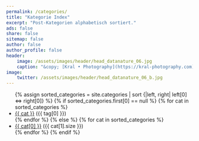 ```yaml
---
permalink: /categories/
title: "Kategorie Index"
excerpt: "Post-Kategorien alphabetisch sortiert."
ads: false
share: false
sitemap: false
author: false
author_profile: false 
header:
    image: /assets/images/header/head_datanature_06.jpg
    caption: "&copy; [Kral • Photography](https://kral-photography.com)"
image:
    twitter: /assets/images/header/head_datanature_06_b.jpg
---
```


<ul class="tag__list">
{% assign sorted_categories = site.categories | sort {|left, right| left[0] <=> right[0]} %}
  {% if sorted_categories.first[0] == null %}
    {% for cat in sorted_categories %}
      <li><a href="{{ site.url }}/category/{{ cat | replace:' ','-' | downcase }}/" class="tag__item"><span class="tag__name">{{ cat }}</span></a> <span class="tag__count">({{ tag[0] }})</span></li>
    {% endfor %}
  {% else %}
    {% for cat in sorted_categories %}
      <li><a href="{{ site.url }}/category/{{ cat[0] | replace:' ','-' | downcase }}/" class="tag__item"><span class="tag__name">{{ cat[0] }}</span></a> <span class="tag__count">({{ cat[1].size }})</span></li>
    {% endfor %}
  {% endif %}
</ul>
